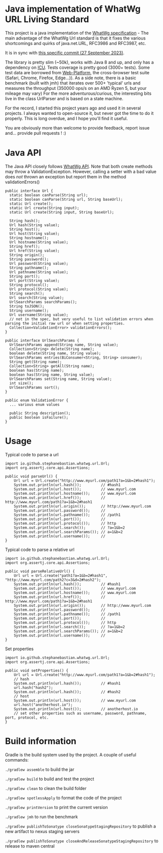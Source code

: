# Java implementation of WhatWg URL Living Standard

This project is a java implementation of the [WhatWg specification](https://url.spec.whatwg.org/) - The main advantage of the WhatWg Url standard is that it fixes the various shortcomings and quirks of java.net.URL, RFC3986 and RFC3987, etc.

It is in sync with [this specific commit (27 September 2023)](https://github.com/whatwg/url/commit/aa64bb27d427cef0d87f134980ac762cced1f5bb).

The library is pretty slim (~50k), works with Java 8 and up, and only has a dependency on [ICU](https://unicode-org.github.io/icu/userguide/icu4j/).
Tests coverage is pretty good (3000+ tests). Some test data are borrowed from [Web-Platform](https://github.com/web-platform-tests/wpt/tree/master/url/resources/), the cross-browser test suite (Safari, Chrome, Firefox, Edge...)). 
As a side note, there is a basic benchmark (built with jmh) that iterates over 500+ 'typical' urls and measures the throughput (350000 ops/s on an AMD Ryzen 5, but your mileage may vary)
For the more adventurous/curious, the interesting bits live in the class UrlParser and is based on a state machine.

For the record, I started this project years ago and used it in several projects. I always wanted to open-source it, but never got the time to do it properly. This is long overdue, and I hope you'll find it useful.

You are obviously more than welcome to provide feedback, report issue and... provide pull requests ! :)

# Java API

The Java API closely follows [WhatWg API](https://url.spec.whatwg.org/#api). 
Note that both create methods may throw a ValidationException. However, calling a setter with a bad value does *not* thrown an exception but report them in the method validationErrors()

```
public interface Url {
  static boolean canParse(String url);
  static boolean canParse(String url, String baseUrl);
  static Url create();
  static Url create(String input);
  static Url create(String input, String baseUrl);
  
  String hash();
  Url hash(String value);
  String host();
  Url host(String value);
  String hostname();
  Url hostname(String value);
  String href();
  Url href(String value);
  String origin();
  String password();
  Url password(String value);
  String pathname();
  Url pathname(String value);
  String port();
  Url port(String value);
  String protocol();
  Url protocol(String value);
  String search();
  Url search(String value);
  UrlSearchParams searchParams();
  String toJSON();
  String username();
  Url username(String value);
  // not in the spec, but very useful to list validation errors when parsing the initial raw url or when setting properties.
  Collection<ValidationError> validationErrors();
}

public interface UrlSearchParams {
  UrlSearchParams append(String name, String value);
  Collection<String> delete(String name);
  boolean delete(String name, String value);
  UrlSearchParams entries(BiConsumer<String, String> consumer);
  String get(String name);
  Collection<String> getAll(String name);
  boolean has(String name);
  boolean has(String name, String value);
  UrlSearchParams set(String name, String value);
  int size();
  UrlSearchParams sort();
}

public enum ValidationError {
  ... various enum values

  public String description();
  public boolean isFailure();
}

```

# Usage
Typical code to parse a url

```
import io.github.stephanebastian.whatwg.url.Url;
import org.assertj.core.api.Assertions;

public void parseUrl() {
    Url url = Url.create("http://www.myurl.com/path1?a=1&b=2#hash1");
    System.out.println(url.hash());         // #hash1
    System.out.println(url.host());         // www.myurl.com 
    System.out.println(url.hostname());     // www.myurl.com
    System.out.println(url.href());         // http://www.myurl.com/path1?a=1&b=2#hash1
    System.out.println(url.origin());       // http://www.myurl.com
    System.out.println(url.password());     // 
    System.out.println(url.pathname());     // /path1
    System.out.println(url.port());         //
    System.out.println(url.protocol());     // http
    System.out.println(url.search());       // ?a=1&b=2
    System.out.println(url.searchParams()); // a=1&b=2
    System.out.println(url.username());     // 
}
```

Typical code to parse a relative url

```
import io.github.stephanebastian.whatwg.url.Url;
import org.assertj.core.api.Assertions;

public void parseRelativeUrl() {
    Url url = Url.create("path1?a=1&b=2#hash1", "http://www.myurl.com/path2?c=3&d=2#hash2");
    System.out.println(url.hash());         // #hash1
    System.out.println(url.host());         // www.myurl.com 
    System.out.println(url.hostname());     // www.myurl.com
    System.out.println(url.href());         // http://www.myurl.com/path1?a=1&b=2#hash1
    System.out.println(url.origin());       // http://www.myurl.com
    System.out.println(url.password());     // 
    System.out.println(url.pathname());     // /path1
    System.out.println(url.port());         //
    System.out.println(url.protocol());     // http
    System.out.println(url.search());       // ?a=1&b=2
    System.out.println(url.searchParams()); // a=1&b=2
    System.out.println(url.username());     // 
}
```

Set properties
```
import io.github.stephanebastian.whatwg.url.Url;
import org.assertj.core.api.Assertions;

public void setProperties() {
    Url url = Url.create("http://www.myurl.com/path1?a=1&b=2#hash1");
    // hash
    System.out.println(url.hash());         // #hash1
    url.hash("hash2");
    System.out.println(url.hash());         // #hash2
    // host
    System.out.println(url.host());         // www.myurl.com
    url.host("anotherhost.io");
    System.out.println(url.host());         // anotherhost.io
    // set other properties such as username, password, pathname, port, protocol, etc.
}

```

# Build information
Gradle is the build system used by the project. A couple of useful commands:

`./gradlew assemble` to build the jar

`./gradlew build` to build and test the project

`./gradlew clean` to clean the build folder

`./gradlew spotlessApply` to format the code of the project

`./gradlew printVersion` to print the current version

`./gradlew jmh` to run the benchmark

`./gradlew publishToSonatype closeSonatypeStagingRepository` to publish a new artifact to nexus staging servers

`./gradlew publishToSonatype closeAndReleaseSonatypeStagingRepository` to release to maven central
